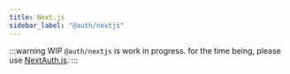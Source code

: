 ```yaml
---
title: Next.js
sidebar_label: "@auth/nextjs"
---
```


:::warning WIP
`@auth/nextjs` is work in progress. for the time being, please use [NextAuth.js](https://next-auth.js.org).
:::
